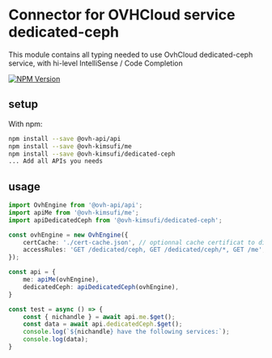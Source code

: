# Connector for OVHCloud service dedicated-ceph

This module contains all typing needed to use OvhCloud dedicated-ceph service, with hi-level IntelliSense / Code Completion

[![NPM Version](https://img.shields.io/npm/v/@ovh-kimsufi/dedicated-ceph.svg?style=flat)](https://www.npmjs.org/package/@ovh-kimsufi/dedicated-ceph)

## setup

With npm:
````bash
npm install --save @ovh-api/api
npm install --save @ovh-kimsufi/me
npm install --save @ovh-kimsufi/dedicated-ceph
... Add all APIs you needs
````

## usage

````typescript
import OvhEngine from '@ovh-api/api';
import apiMe from '@ovh-kimsufi/me';
import apiDedicatedCeph from '@ovh-kimsufi/dedicated-ceph';

const ovhEngine = new OvhEngine({ 
    certCache: './cert-cache.json', // optionnal cache certificat to disk
    accessRules: 'GET /dedicated/ceph, GET /dedicated/ceph/*, GET /me', // optionnal limit the requested privileges.
});

const api = {
    me: apiMe(ovhEngine),
    dedicatedCeph: apiDedicatedCeph(ovhEngine),
}

const test = async () => {
    const { nichandle } = await api.me.$get();
    const data = await api.dedicatedCeph.$get();
    console.log(`${nichandle} have the following services:`);
    console.log(data);
}

````
